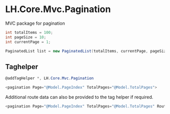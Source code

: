 # LH.Core.Mvc.Pagination
MVC package for pagination

```csharp
int totalItems = 100;
int pageSize = 10;
int currentPage = 1;

PaginatedList list = new PaginatedList(totalItems, currentPage, pageSize);
```

## Taghelper

```csharp
@addTagHelper *, LH.Core.Mvc.Pagination
```

```csharp
<pagination Page="@Model.PageIndex" TotalPages="@Model.TotalPages">
```

Additional route data can also be provided to the tag helper if required.

```csharp
<pagination Page="@Model.PageIndex" TotalPages="@Model.TotalPages" RouteValues="@new {}">
```